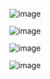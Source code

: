 ![image](https://github.com/EdebaliErman/front-end-mentor-04/assets/105870243/8bee81be-02db-4e1e-9fa3-7cf9947955ec)

![image](https://github.com/EdebaliErman/front-end-mentor-04/assets/105870243/75b59ee3-09a3-47ac-8435-3246a4376aeb)

![image](https://github.com/EdebaliErman/front-end-mentor-04/assets/105870243/274e9409-2480-4f3d-9a0a-c18fbaecc6c2)

![image](https://github.com/EdebaliErman/front-end-mentor-04/assets/105870243/589a71cd-b35a-4aa1-b709-1d1ba4c282f2)

